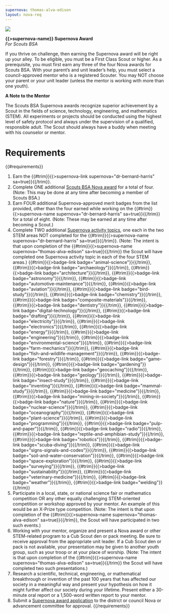 ```yaml
---
supernova: thomas-alva-edison
layout: nova-req
---
```


<div class="D(f) Jc(sb) Fxd(rr) Fxd(c)--s">
<div class="W(175px) Ta(c) Fxs(0) Mx(a)--s"><img src="{{supernova}}-award.jpg" class="W(100%) Mx(a) H(a)"></div>
<div>

**{{>supernova-name}} Supernova Award**<br />*For Scouts BSA*

If you thrive on challenge, then earning the Supernova award will be right up your alley. To be eligible, you must be a First Class Scout or higher. As a prerequisite, you must first earn any three of the four Nova awards for Scouts BSA. With your parent’s and unit leader’s help, you must select a council-approved mentor who is a registered Scouter. You may NOT choose your parent or your unit leader (unless the mentor is working with more than one youth).

**A Note to the Mentor**

The Scouts BSA Supernova awards recognize superior achievement by a Scout in the fields of science, technology, engineering, and mathematics (STEM). All experiments or projects should be conducted using the highest level of safety protocol and always under the supervision of a qualified, responsible adult. The Scout should always have a buddy when meeting with his counselor or mentor.

</div></div>

# Requirements

{{#requirements}}
1. Earn the {{#trim}}{{>supernova-link supernova="dr-bernard-harris" sa=true}}{{/trim}}.
2. Complete ONE additional [Scouts BSA Nova award](../../scouts-bsa/) for a total of four. (Note: This may be done at any time after becoming a member of Scouts BSA.)
3. Earn FOUR additional Supernova-approved merit badges from the list provided, other than the four earned while working on the {{#trim}}{{>supernova-name supernova="dr-bernard-harris" sa=true}}{{/trim}} for a total of eight. (Note: These may be earned at any time after becoming a Scout.)
4. Complete TWO additional [Supernova activity topics](../activity-topics/), one each in the two STEM areas NOT completed for the {{#trim}}{{>supernova-name supernova="dr-bernard-harris" sa=true}}{{/trim}}. (Note: The intent is that upon completion of the {{#trim}}{{>supernova-name supernova="thomas-alva-edison" sa=true}}{{/trim}} the Scout will have completed one Supernova activity topic in each of the four STEM areas.)
    {{#trim}}{{>badge-link badge="animal-science"}}{{/trim}}, {{#trim}}{{>badge-link badge="archaeology"}}{{/trim}}, {{#trim}}{{>badge-link badge="architecture"}}{{/trim}}, {{#trim}}{{>badge-link badge="astronomy"}}{{/trim}}, {{#trim}}{{>badge-link badge="automotive-maintenance"}}{{/trim}}, {{#trim}}{{>badge-link badge="aviation"}}{{/trim}}, {{#trim}}{{>badge-link badge="bird-study"}}{{/trim}}, {{#trim}}{{>badge-link badge="chemistry"}}{{/trim}}, {{#trim}}{{>badge-link badge="composite-materials"}}{{/trim}}, {{#trim}}{{>badge-link badge="dentistry"}}{{/trim}}, {{#trim}}{{>badge-link badge="digital-technology"}}{{/trim}}, {{#trim}}{{>badge-link badge="drafting"}}{{/trim}}, {{#trim}}{{>badge-link badge="electricity"}}{{/trim}}, {{#trim}}{{>badge-link badge="electronics"}}{{/trim}}, {{#trim}}{{>badge-link badge="energy"}}{{/trim}}, {{#trim}}{{>badge-link badge="engineering"}}{{/trim}}, {{#trim}}{{>badge-link badge="environmental-science"}}{{/trim}}, {{#trim}}{{>badge-link badge="farm-mechanics"}}{{/trim}}, {{#trim}}{{>badge-link badge="fish-and-wildlife-management"}}{{/trim}}, {{#trim}}{{>badge-link badge="forestry"}}{{/trim}}, {{#trim}}{{>badge-link badge="game-design"}}{{/trim}}, {{#trim}}{{>badge-link badge="gardening"}}{{/trim}}, {{#trim}}{{>badge-link badge="geocaching"}}{{/trim}}, {{#trim}}{{>badge-link badge="geology"}}{{/trim}}, {{#trim}}{{>badge-link badge="insect-study"}}{{/trim}}, {{#trim}}{{>badge-link badge="inventing"}}{{/trim}}, {{#trim}}{{>badge-link badge="mammal-study"}}{{/trim}}, {{#trim}}{{>badge-link badge="medicine"}}{{/trim}}, {{#trim}}{{>badge-link badge="mining-in-society"}}{{/trim}}, {{#trim}}{{>badge-link badge="nature"}}{{/trim}}, {{#trim}}{{>badge-link badge="nuclear-science"}}{{/trim}}, {{#trim}}{{>badge-link badge="oceanography"}}{{/trim}}, {{#trim}}{{>badge-link badge="plant-science"}}{{/trim}}, {{#trim}}{{>badge-link badge="programming"}}{{/trim}}, {{#trim}}{{>badge-link badge="pulp-and-paper"}}{{/trim}}, {{#trim}}{{>badge-link badge="radio"}}{{/trim}}, {{#trim}}{{>badge-link badge="reptile-and-amphibian-study"}}{{/trim}}, {{#trim}}{{>badge-link badge="robotics"}}{{/trim}}, {{#trim}}{{>badge-link badge="scuba-diving"}}{{/trim}}, {{#trim}}{{>badge-link badge="signs-signals-and-codes"}}{{/trim}}, {{#trim}}{{>badge-link badge="soil-and-water-conservation"}}{{/trim}}, {{#trim}}{{>badge-link badge="space-exploration"}}{{/trim}}, {{#trim}}{{>badge-link badge="surveying"}}{{/trim}}, {{#trim}}{{>badge-link badge="sustainability"}}{{/trim}}, {{#trim}}{{>badge-link badge="veterinary-medicine"}}{{/trim}}, {{#trim}}{{>badge-link badge="weather"}}{{/trim}}, {{#trim}}{{>badge-link badge="welding"}}{{/trim}}
5. Participate in a local, state, or national science fair or mathematics competition OR any other equally challenging STEM-oriented competition or workshop approved by your mentor. An example of this would be an X-Prize type competition. (Note: The intent is that upon completion of the {{#trim}}{{>supernova-name supernova="thomas-alva-edison" sa=true}}{{/trim}}, the Scout will have participated in two such events.)
6. Working with your mentor, organize and present a Nova award or other STEM-related program to a Cub Scout den or pack meeting. Be sure to receive approval from the appropriate unit leader. If a Cub Scout den or pack is not available, your presentation may be given to another youth group, such as your troop or at your place of worship. (Note: The intent is that upon completion of the {{#trim}}{{>supernova-name supernova="thomas-alva-edison" sa=true}}{{/trim}} the Scout will have completed two such presentations.)
7. Research a scientific, technical, engineering, or mathematical breakthrough or invention of the past 100 years that has affected our society in a meaningful way and present your hypothesis on how it might further affect our society during your lifetime. Present either a 30-minute oral report or a 1,500-word written report to your mentor.
8. Submit a [Supernova award application](../award-application.pdf) to the district or council Nova or advancement committee for approval.
{{/requirements}}
